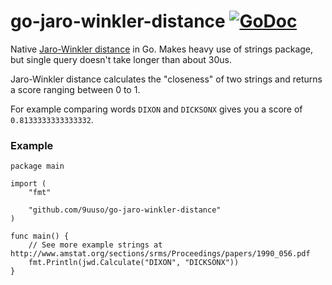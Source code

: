 go-jaro-winkler-distance [![GoDoc](https://godoc.org/github.com/9uuso/go-jaro-winkler-distance?status.png)](https://godoc.org/github.com/9uuso/go-jaro-winkler-distance)
=====

Native [Jaro-Winkler distance](https://en.wikipedia.org/wiki/Jaro%E2%80%93Winkler_distance) in Go. Makes heavy use of strings package, but single query doesn't take longer than about 30us.

Jaro-Winkler distance calculates the "closeness" of two strings and returns a score ranging between 0 to 1.

For example comparing words `DIXON` and `DICKSONX` gives you a score of `0.8133333333333332`.

### Example

	package main

	import (
		"fmt"

		"github.com/9uuso/go-jaro-winkler-distance"
	)

	func main() {
		// See more example strings at http://www.amstat.org/sections/srms/Proceedings/papers/1990_056.pdf
		fmt.Println(jwd.Calculate("DIXON", "DICKSONX"))
	}